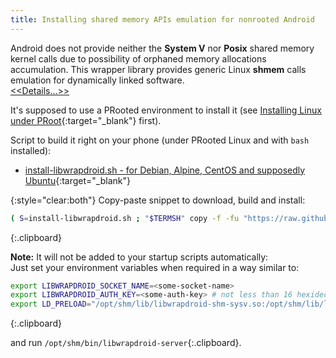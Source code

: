 ```yaml
---
title: Installing shared memory APIs emulation for nonrooted Android
---
```

Android does not provide neither the **System&nbsp;V** nor **Posix** shared memory kernel calls
due to possibility of orphaned memory allocations accumulation.
This wrapper library provides generic Linux **shmem** calls emulation for dynamically linked software.
<br/>[&lt;&lt;Details...&gt;&gt;](https://github.com/green-green-avk/libwrapdroid#readme)

It's supposed to use a PRooted environment to install it
(see [Installing Linux under PRoot](installing-linux-under-proot.html#main_content){:target="_blank"} first).

Script to build it right on your phone (under PRooted Linux and with `bash` installed):

* [install-libwrapdroid.sh - for Debian, Alpine, CentOS and supposedly Ubuntu](https://github.com/green-green-avk/AnotherTerm-scripts/blob/master/install-libwrapdroid.sh){:target="_blank"}

{:style="clear:both"}
Copy-paste snippet to download, build and install:
```sh
( S=install-libwrapdroid.sh ; "$TERMSH" copy -f -fu "https://raw.githubusercontent.com/green-green-avk/AnotherTerm-scripts/master/$S" -tp . && chmod 755 $S && ./$S )
```
{:.clipboard}

**Note:** It will not be added to your startup scripts automatically:<br/>
Just set your environment variables when required in a way similar to:
```sh
export LIBWRAPDROID_SOCKET_NAME=<some-socket-name>
export LIBWRAPDROID_AUTH_KEY=<some-auth-key> # not less than 16 hexidecimal digits
export LD_PRELOAD="/opt/shm/lib/libwrapdroid-shm-sysv.so:/opt/shm/lib/libwrapdroid-shm-posix.so${LD_PRELOAD:+:$LD_PRELOAD}"
```
{:.clipboard}

and run `/opt/shm/bin/libwrapdroid-server`{:.clipboard}.
